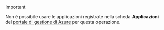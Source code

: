 > [!IMPORTANT]
> Non è possibile usare le applicazioni registrate nella scheda **Applicazioni** del [portale di gestione di Azure](https://manage.windowsazure.com/) per questa operazione.
> 
> 



<!--HONumber=Dec16_HO4-->


